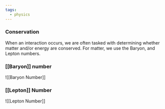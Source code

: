 ```yaml
---
tags:
  - physics
---
```

### Conservation
When an interaction occurs, we are often tasked with determining whether matter and/or energy are conserved. For matter, we use the Baryon, and Lepton numbers. 


### [[Baryon]] number
![[Baryon Number]]

### [[Lepton]] Number
![[Lepton Number]]

